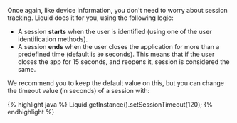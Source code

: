 
Once again, like device information, you don't need to worry about session tracking. Liquid does it for you, using the following logic:

+ A session **starts** when the user is identified (using one of the user identification methods).
+ A session **ends** when the user closes the application for more than a predefined time (default is `30` seconds). This means that if the user closes the app for 15 seconds, and reopens it, session is considered the same.

We recommend you to keep the default value on this, but you can change the timeout value (in seconds) of a session with:

{% highlight java %}
Liquid.getInstance().setSessionTimeout(120);
{% endhighlight %}
